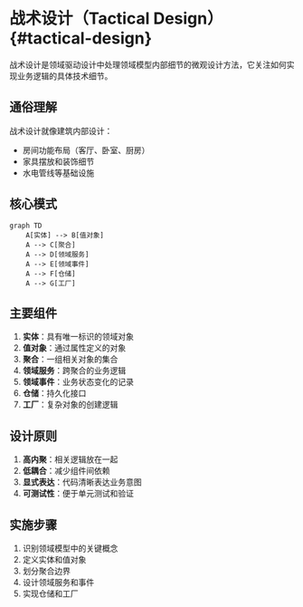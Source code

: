 # 战术设计（Tactical Design）{#tactical-design}

战术设计是领域驱动设计中处理领域模型内部细节的微观设计方法，它关注如何实现业务逻辑的具体技术细节。

## 通俗理解
战术设计就像建筑内部设计：
- 房间功能布局（客厅、卧室、厨房）
- 家具摆放和装饰细节
- 水电管线等基础设施

## 核心模式
```mermaid
graph TD
    A[实体] --> B[值对象]
    A --> C[聚合]
    A --> D[领域服务]
    A --> E[领域事件]
    A --> F[仓储]
    A --> G[工厂]
```

## 主要组件
1. **实体**：具有唯一标识的领域对象
2. **值对象**：通过属性定义的对象
3. **聚合**：一组相关对象的集合
4. **领域服务**：跨聚合的业务逻辑
5. **领域事件**：业务状态变化的记录
6. **仓储**：持久化接口
7. **工厂**：复杂对象的创建逻辑

## 设计原则
1. **高内聚**：相关逻辑放在一起
2. **低耦合**：减少组件间依赖
3. **显式表达**：代码清晰表达业务意图
4. **可测试性**：便于单元测试和验证

## 实施步骤
1. 识别领域模型中的关键概念
2. 定义实体和值对象
3. 划分聚合边界
4. 设计领域服务和事件
5. 实现仓储和工厂